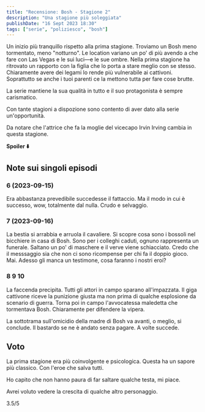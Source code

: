 ```yaml
---
title: "Recensione: Bosh - Stagione 2"
description: "Una stagione più soleggiata"
publishDate: "16 Sept 2023 18:30"
tags: ["serie", "poliziesco", "bosh"]
---
```


Un inizio più tranquillo rispetto alla prima stagione.
Troviamo un Bosh meno tormentato, meno "notturno".
Le location variano un po' di più avendo a che fare con Las Vegas e le sui luci—e le sue ombre.
Nella prima stagione ha ritrovato un rapporto con la figlia che lo porta a stare meglio con se stesso.
Chiaramente avere dei legami lo rende più vulnerabile ai cattivoni.
Soprattutto se anche i tuoi parenti ce la mettono tutta per fare cose brutte.

La serie mantiene la sua qualità in tutto e il suo protagonista è sempre carismatico.

Con tante stagioni a dispozione sono contento di aver dato alla serie un'opportunità.

Da notare che l'attrice che fa la moglie del vicecapo Irvin Irving cambia in questa stagione.

**Spoiler ⬇️**

## Note sui singoli episodi

### 6 (2023-09-15)

Era abbastanza prevedibile succedesse il fattaccio.
Ma il modo in cui è successo, wow, totalmente dal nulla.
Crudo e selvaggio.

### 7 (2023-09-16)

La bestia si arrabbia e arruola il cavaliere.
Si scopre cosa sono i bossoli nel bicchiere in casa di Bosh.
Sono per i colleghi caduti, ognuno rappresenta un funerale.
Saltano un po' di maschere e il verve viene schiacciato.
Credo che il messsaggio sia che non ci sono ricompense per chi fa il doppio gioco.
Mai.
Adesso gli manca un testimone, cosa faranno i nostri eroi?

### 8 9 10

La faccenda precipita. Tutti gli attori in campo sparano all'impazzata. Il giga cattivone riceve la punizione giusta ma non prima di qualche esplosione da scenario di guerra. Torna poi in campo l'avvocatessa maledetta che tormentava Bosh. Chiaramente per difendere la vipera.

La sottotrama sull'omicidio della madre di Bosh va avanti, o meglio, si conclude. Il bastardo se ne è andato senza pagare. A volte succede.

## Voto

La prima stagione era più coinvolgente e psicologica. Questa ha un sapore più classico. Con l'eroe che salva tutti.

Ho capito che non hanno paura di far saltare qualche testa, mi piace.

Avrei voluto vedere la crescita di qualche altro personaggio.

3.5/5
